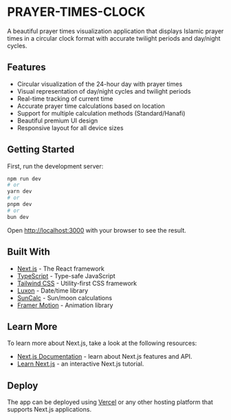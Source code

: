 # PRAYER-TIMES-CLOCK

A beautiful prayer times visualization application that displays Islamic prayer times in a circular clock format with accurate twilight periods and day/night cycles.

## Features

- Circular visualization of the 24-hour day with prayer times
- Visual representation of day/night cycles and twilight periods
- Real-time tracking of current time
- Accurate prayer time calculations based on location
- Support for multiple calculation methods (Standard/Hanafi)
- Beautiful premium UI design
- Responsive layout for all device sizes

## Getting Started

First, run the development server:

```bash
npm run dev
# or
yarn dev
# or
pnpm dev
# or
bun dev
```

Open [http://localhost:3000](http://localhost:3000) with your browser to see the result.

## Built With

- [Next.js](https://nextjs.org) - The React framework
- [TypeScript](https://www.typescriptlang.org/) - Type-safe JavaScript
- [Tailwind CSS](https://tailwindcss.com) - Utility-first CSS framework
- [Luxon](https://moment.github.io/luxon/) - Date/time library
- [SunCalc](https://github.com/mourner/suncalc) - Sun/moon calculations
- [Framer Motion](https://www.framer.com/motion/) - Animation library

## Learn More

To learn more about Next.js, take a look at the following resources:

- [Next.js Documentation](https://nextjs.org/docs) - learn about Next.js features and API.
- [Learn Next.js](https://nextjs.org/learn) - an interactive Next.js tutorial.

## Deploy

The app can be deployed using [Vercel](https://vercel.com) or any other hosting platform that supports Next.js applications.
